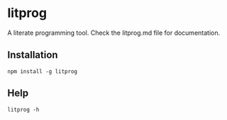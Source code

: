 # litprog

A literate programming tool. Check the litprog.md file for documentation.

## Installation

```
npm install -g litprog
```

## Help


```
litprog -h
```
